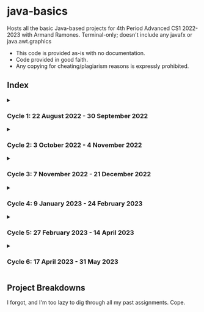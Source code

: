 # java-basics
Hosts all the basic Java-based projects for 4th Period Advanced CS1 2022-2023 with Armand Ramones. Terminal-only; doesn't include any javafx or java.awt.graphics
* This code is provided as-is with no documentation. 
* Code provided in good faith. 
* Any copying for cheating/plagiarism reasons is expressly prohibited.

## Index

<details><summary>

### Cycle 1: 22 August 2022 - 30 September 2022

</summary>

```
├───08.23.2022_first
├───08.24.2022_second
├───08.29.2022_third
├───08.31.2022_Heron
├───08.31.2022_LinearMotion
├───09.06.2022_Primitive
├───09.07.2022_Variables
├───09.26.2022_Contact
├───09.26.2022_StringBasics
├───09.27.2022_Verification
└───09.30.2022_StringFormat
```

</details>
<details><summary>

### Cycle 2: 3 October 2022 - 4 November 2022

</summary>

```
├───10.03.2022_ExceptionalParsing
├───10.14.2022_BOS
├───10.14.2022_OddEven
├───10.17.2022_distance
├───10.18.2022_Pass
├───10.19.2022_stringEnd
├───10.21.2022_BMI
├───10.24.2022_factorial
├───10.24.2022_SumInt
├───10.25.2022_methods101
├───10.26.2022_coordinates
└───10.26.2022_coordinatesWhile
```

</details>
<details><summary>

### Cycle 3: 7 November 2022 - 21 December 2022

</summary>

```
├───12.01.2022_myFirstClass
└───12.09.2022_DogHouse
```

</details>
<details><summary>

### Cycle 4: 9 January 2023 - 24 February 2023

</summary>

```
├───02.21.2023_Arrays
└───02.24.2023_RomanNumerals
```

</details>
<details><summary>

### Cycle 5: 27 February 2023 - 14 April 2023

</summary>

```
├───02.27.2023_LineCounter
├───02.28.2023_LineTotal
├───03.01.2023_AverageLine
├───03.01.2023_LineBreaker
├───03.01.2023_OddEvenCounter
└───03.03.2023_DogFood
```

</details>
<details><summary>

### Cycle 6: 17 April 2023 - 31 May 2023

</summary>

```
├───05.02.2023_Wxy
├───05.03.2023_WordEx
├───05.04.2023_MixedUp
├───05.08.2023_MixedUp
├───05.10.2023_Alpha
├───05.17.2023_OddEvenSum
└───05.18.2023_Search
```

</details>

## Project Breakdowns
I forgot, and I'm too lazy to dig through all my past assignments. Cope.
